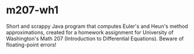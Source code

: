 # m207-wh1
Short and scrappy Java program that computes Euler's and Heun's method approximations, created for a homework assignment for University of Washington's Math 207 (Introduction to Differential Equations). Beware of floating-point errors!
